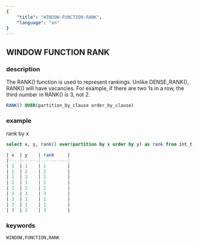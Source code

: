 ```yaml
---
{
    "title": "WINDOW-FUNCTION-RANK",
    "language": "en"
}
---
```


<!--  Licensed to the Apache Software Foundation (ASF) under one or more contributor license agreements.  See the NOTICE file distributed with this work for additional information regarding copyright ownership.  The ASF licenses this file to you under the Apache License, Version 2.0 (the "License"); you may not use this file except in compliance with the License.  You may obtain a copy of the License at

  http://www.apache.org/licenses/LICENSE-2.0

Unless required by applicable law or agreed to in writing, software distributed under the License is distributed on an "AS IS" BASIS, WITHOUT WARRANTIES OR CONDITIONS OF ANY KIND, either express or implied.  See the License for the specific language governing permissions and limitations under the License. -->

## WINDOW FUNCTION RANK
### description

The RANK() function is used to represent rankings. Unlike DENSE_RANK(), RANK() will have vacancies. For example, if there are two 1s in a row, the third number in RANK() is 3, not 2.

```sql
RANK() OVER(partition_by_clause order_by_clause)
```

### example

rank by x

```sql
select x, y, rank() over(partition by x order by y) as rank from int_t;

| x  | y    | rank     |
|----|------|----------|
| 1  | 1    | 1        |
| 1  | 2    | 2        |
| 1  | 2    | 2        |
| 2  | 1    | 1        |
| 2  | 2    | 2        |
| 2  | 3    | 3        |
| 3  | 1    | 1        |
| 3  | 1    | 1        |
| 3  | 2    | 3        |
```

### keywords

    WINDOW,FUNCTION,RANK